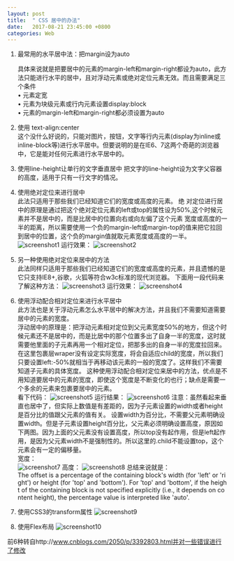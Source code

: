 ```yaml
---
layout: post
title:  " CSS 居中的办法"
date:   2017-08-21 23:45:00 +0800
categories: Web
---
```


1. 最常用的水平居中法：把margin设为auto  

    具体来说就是把要居中的元素的margin-left和margin-right都设为auto，此方法只能进行水平的居中，且对浮动元素或绝对定位元素无效。而且需要满足三个条件  
    • 元素定宽  
	• 元素为块级元素或行内元素设置display:block  
	• 元素的margin-left和margin-right都必须设置为auto  
	
2. 使用 text-align:center  
这个没什么好说的，只能对图片，按钮，文字等行内元素(display为inline或inline-block等)进行水平居中。但要说明的是在IE6、7这两个奇葩的浏览器中，它是能对任何元素进行水平居中的。

3. 使用line-height让单行的文字垂直居中
把文字的line-height设为文字父容器的高度，适用于只有一行文字的情况。  

4. 使用绝对定位来进行居中  
此法只适用于那些我们已经知道它们的宽度或高度的元素。
绝 对定位进行居中的原理是通过把这个绝对定位元素的left或top的属性设为50%,这个时候元素并不是居中的，而是比居中的位置向右或向左偏了这个元素 宽度或高度的一半的距离，所以需要使用一个负的margin-left或margin-top的值来把它拉回到居中的位置，这个负的margin值就取元素宽度或高度的一半。
![screenshot1]({{site.url}}/assets/17post/170821_1.png)
    运行效果：
![screenshot2]({{site.url}}/assets/17post/170821_2.png)
5. 另一种使用绝对定位来居中的方法  
此法同样只适用于那些我们已经知道它们的宽度或高度的元素，并且遗憾的是它只支持IE8+,谷歌，火狐等符合w3c标准的现代浏览器。
下面用一段代码来了解这种方法：
![screenshot3]({{site.url}}/assets/17post/170821_3.png)
    运行效果：
![screenshot4]({{site.url}}/assets/17post/170821_2.png)
6. 使用浮动配合相对定位来进行水平居中  
此方法也是关于浮动元素怎么水平居中的解决方法，并且我们不需要知道需要居中的元素的宽度。  
浮动居中的原理是：把浮动元素相对定位到父元素宽度50%的地方，但这个时候元素还不是居中的，而是比居中的那个位置多出了自身一半的宽度，这时就需要他里面的子元素再用一个相对定位，把那多出的自身一半的宽度拉回来。在这里包裹层wraper没有设定实际宽度，将会自适应child的宽度，所以我们只要设置left:-50%就相当于再移动该元素的一般的宽度了。这样我们不需要知道子元素的具体宽度。
这种使用浮动配合相对定位来居中的方法，优点是不用知道要居中的元素的宽度，即使这个宽度是不断变化的也行；缺点是需要一个多余的元素来包裹要居中的元素。  
看下代码：
![screenshot5]({{site.url}}/assets/17post/170821_4.png)
    运行结果：
![screenshot6]({{site.url}}/assets/17post/170821_5.png)
    注意：虽然看起来垂直也居中了，但实际上数值是有差距的，因为子元素设置的width或者height是百分比的值跟父元素的值有关。
设置width为百分比，不需要父元素明确设置width。但是子元素设置height百分比，父元素必须明确设置高度，原因如下两图。因为上面的父元素没有设置高度，所以top没有起作用，但是left起作用，是因为父元素width不是强制性的。所以这里的.child不能设置top，这个元素会有一定的偏移量。  
    宽度：  
![screenshot7]({{site.url}}/assets/17post/170821_6.png)
    高度：
![screenshot8]({{site.url}}/assets/17post/170821_7.png)
    总结来说就是：The offset is a percentage of the containing block's width (for 'left' or 'right') or height (for 'top' and 'bottom'). For 'top' and 'bottom', if the height of the containing block is not specified explicitly (i.e., it depends on content height), the percentage value is interpreted like 'auto'.

7. 使用CSS3的transform属性
![screenshot9]({{site.url}}/assets/17post/170821_8.png)
8. 使用Flex布局
![screenshot10]({{site.url}}/assets/17post/170821_9.png)






前6种转自http://www.cnblogs.com/2050/p/3392803.html并对一些错误进行了修改
